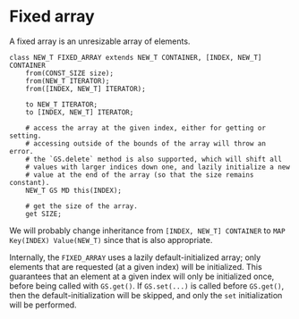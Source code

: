 # Fixed array

A fixed array is an unresizable array of elements.

```
class NEW_T FIXED_ARRAY extends NEW_T CONTAINER, [INDEX, NEW_T] CONTAINER
    from(CONST_SIZE size);
    from(NEW_T ITERATOR);
    from([INDEX, NEW_T] ITERATOR);

    to NEW_T ITERATOR;
    to [INDEX, NEW_T] ITERATOR;

    # access the array at the given index, either for getting or setting.
    # accessing outside of the bounds of the array will throw an error.
    # the `GS.delete` method is also supported, which will shift all
    # values with larger indices down one, and lazily initialize a new
    # value at the end of the array (so that the size remains constant).
    NEW_T GS MD this(INDEX);

    # get the size of the array.
    get SIZE;
```

We will probably change inheritance from `[INDEX, NEW_T] CONTAINER`
to `MAP Key(INDEX) Value(NEW_T)` since that is also appropriate.

Internally, the `FIXED_ARRAY` uses a lazily default-initialized array;
only elements that are requested (at a given index) will be initialized.
This guarantees that an element at a given index will only be initialized
once, before being called with `GS.get()`.  If `GS.set(...)` is called
before `GS.get()`, then the default-initialization will be skipped, and
only the `set` initialization will be performed.
